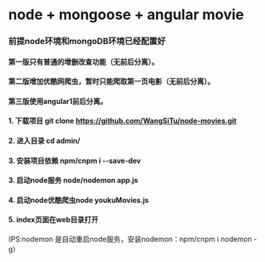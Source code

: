 #  node + mongoose + angular movie
### 前提node环境和mongoDB环境已经配置好
#### 第一版只有普通的增删改查功能（无前后分离）。
#### 第二版增加优酷网爬虫，暂时只能爬取第一页电影（无前后分离）。
#### 第三版使用angular1前后分离。
#### 1. 下载项目 git clone https://github.com/WangSiTu/node-movies.git
#### 2. 进入目录 cd admin/
#### 3. 安装项目依赖 npm/cnpm i --save-dev
#### 3. 启动node服务 node/nodemon app.js
#### 4. 启动node优酷爬虫node youkuMovies.js
#### 5. index页面在web目录打开
(PS:nodemon 是自动重启node服务，安装nodemon：npm/cnpm i nodemon -g）